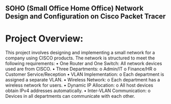## SOHO (Small Office Home Office) Network Design and Configuration on Cisco Packet Tracer

# Project Overview:
This project involves designing and implementing a small network for a company using CISCO products. The network is structured to meet the following requirements:
•	One Router and One Switch: All network devices used are from CISCO.
•	Three Departments:
o	Admin/IT
o	Finance/HR
o	Customer Service/Reception
•	VLAN Implementation:
o	Each department is assigned a separate VLAN.
•	Wireless Network:
o	Each department has a wireless network for users.
•	Dynamic IP Allocation:
o	All host devices obtain IPv4 addresses automatically.
•	Inter-VLAN Communication:
o	Devices in all departments can communicate with each other.
